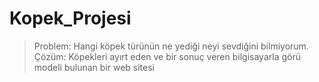 # Kopek_Projesi

>  Problem: Hangi köpek türünün ne yediği neyi sevdiğini bilmiyorum.
>  Çözüm: Köpekleri ayırt eden ve bir sonuç veren bilgisayarla görü modeli bulunan bir web sitesi
